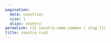 ```yaml
---
pagination:
  data: countries
  size: 1
  alias: country
permalink: /{{ country.name.common | slug }}/
title: country.cca3
---
```



